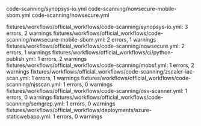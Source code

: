 code-scanning/synopsys-io.yml
code-scanning/nowsecure-mobile-sbom.yml
code-scanning/nowsecure.yml




fixtures/workflows/official_workflows/code-scanning/synopsys-io.yml: 3 errors, 2 warnings
fixtures/workflows/official_workflows/code-scanning/nowsecure-mobile-sbom.yml: 2 errors, 1 warnings
fixtures/workflows/official_workflows/code-scanning/nowsecure.yml: 2 errors, 1 warnings
fixtures/workflows/official_workflows/ci/python-publish.yml: 1 errors, 2 warnings
fixtures/workflows/official_workflows/code-scanning/mobsf.yml: 1 errors, 2 warnings
fixtures/workflows/official_workflows/code-scanning/zscaler-iac-scan.yml: 1 errors, 1 warnings
fixtures/workflows/official_workflows/code-scanning/njsscan.yml: 1 errors, 0 warnings
fixtures/workflows/official_workflows/code-scanning/osv-scanner.yml: 1 errors, 0 warnings
fixtures/workflows/official_workflows/code-scanning/semgrep.yml: 1 errors, 0 warnings
fixtures/workflows/official_workflows/deployments/azure-staticwebapp.yml: 1 errors, 0 warnings